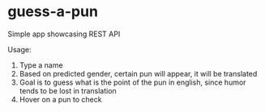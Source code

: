 # guess-a-pun
Simple app showcasing REST API

Usage:
1. Type a name
2. Based on predicted gender, certain pun will appear, it will be translated
3. Goal is to guess what is the point of the pun in english, since humor tends to be lost in translation
4. Hover on a pun to check
